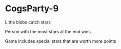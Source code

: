 # CogsParty-9
 Little blobs catch stars 

Person with the most stars at the end wins

Game includes special stars that are worth more points
